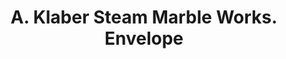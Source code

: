 ---
doi: 10.7916/D8CJ9RJN
date_other: '1880'
date_other_textual: 1880-1889
form: printed ephemera
genre:
- Envelopes
name:
- A. Klaber Steam Marble Works
object_in_context_url: https://biggert.cul.columbia.edu/items/view/ave_biggert_00936
subject_hierarchical_geographic:
- New York, New York, United States
subject_name:
- A. Klaber Steam Marble Works
title: A. Klaber Steam Marble Works. Envelope
sort_title: A. Klaber Steam Marble Works. Envelope
call_number: ave_biggert_00936
coordinates:
- 40.71277777777778,-74.00583333333333
pid: ave_biggert_00936
identifiers: ave_biggert_00936
permalink: /biggert/ave_biggert_00936/
layout: iiif-image-page
---